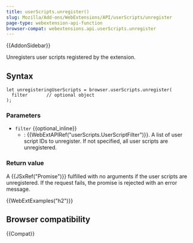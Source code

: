 ```yaml
---
title: userScripts.unregister()
slug: Mozilla/Add-ons/WebExtensions/API/userScripts/unregister
page-type: webextension-api-function
browser-compat: webextensions.api.userScripts.unregister
---
```


{{AddonSidebar}}

Unregisters user scripts registered by the extension.

## Syntax

```js-nolint
let unregisteringUserScripts = browser.userScripts.unregister(
  filter       // optional object
);
```

### Parameters

- `filter` {{optional_inline}}
  - : {{WebExtAPIRef("userScripts.UserScriptFilter")}}. A list of user script IDs to unregister. If not specified, all user scripts are unregistered.

### Return value

A {{JSxRef("Promise")}} fulfilled with no arguments if the user scripts are unregistered. If the request fails, the promise is rejected with an error message.

{{WebExtExamples("h2")}}

## Browser compatibility

{{Compat}}
